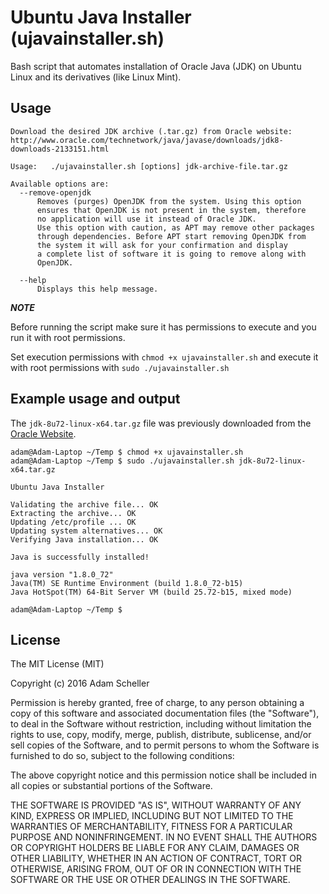 # Ubuntu Java Installer (ujavainstaller.sh)
Bash script that automates installation of Oracle Java (JDK) on Ubuntu Linux and its derivatives (like Linux Mint).

## Usage
```
Download the desired JDK archive (.tar.gz) from Oracle website:
http://www.oracle.com/technetwork/java/javase/downloads/jdk8-downloads-2133151.html

Usage:   ./ujavainstaller.sh [options] jdk-archive-file.tar.gz

Available options are:
  --remove-openjdk
      Removes (purges) OpenJDK from the system. Using this option
      ensures that OpenJDK is not present in the system, therefore
      no application will use it instead of Oracle JDK.
      Use this option with caution, as APT may remove other packages
      through dependencies. Before APT start removing OpenJDK from
      the system it will ask for your confirmation and display
      a complete list of software it is going to remove along with
      OpenJDK.

  --help
      Displays this help message.
```

***NOTE***

Before running the script make sure it has permissions to execute and you run it with root permissions.

Set execution permissions with ```chmod +x ujavainstaller.sh```
and execute it with root permissions with ```sudo ./ujavainstaller.sh```

## Example usage and output
The ```jdk-8u72-linux-x64.tar.gz``` file was previously downloaded from the [Oracle Website](http://www.oracle.com/technetwork/java/javase/downloads/jdk8-downloads-2133151.html).

```
adam@Adam-Laptop ~/Temp $ chmod +x ujavainstaller.sh 
adam@Adam-Laptop ~/Temp $ sudo ./ujavainstaller.sh jdk-8u72-linux-x64.tar.gz 

Ubuntu Java Installer

Validating the archive file... OK
Extracting the archive... OK
Updating /etc/profile ... OK
Updating system alternatives... OK
Verifying Java installation... OK

Java is successfully installed!

java version "1.8.0_72"
Java(TM) SE Runtime Environment (build 1.8.0_72-b15)
Java HotSpot(TM) 64-Bit Server VM (build 25.72-b15, mixed mode)

adam@Adam-Laptop ~/Temp $ 
```

## License
The MIT License (MIT)

Copyright (c) 2016 Adam Scheller

Permission is hereby granted, free of charge, to any person obtaining a copy
of this software and associated documentation files (the "Software"), to deal
in the Software without restriction, including without limitation the rights
to use, copy, modify, merge, publish, distribute, sublicense, and/or sell
copies of the Software, and to permit persons to whom the Software is
furnished to do so, subject to the following conditions:

The above copyright notice and this permission notice shall be included in all
copies or substantial portions of the Software.

THE SOFTWARE IS PROVIDED "AS IS", WITHOUT WARRANTY OF ANY KIND, EXPRESS OR
IMPLIED, INCLUDING BUT NOT LIMITED TO THE WARRANTIES OF MERCHANTABILITY,
FITNESS FOR A PARTICULAR PURPOSE AND NONINFRINGEMENT. IN NO EVENT SHALL THE
AUTHORS OR COPYRIGHT HOLDERS BE LIABLE FOR ANY CLAIM, DAMAGES OR OTHER
LIABILITY, WHETHER IN AN ACTION OF CONTRACT, TORT OR OTHERWISE, ARISING FROM,
OUT OF OR IN CONNECTION WITH THE SOFTWARE OR THE USE OR OTHER DEALINGS IN THE
SOFTWARE.

